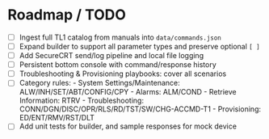 # Roadmap / TODO

- [ ] Ingest full TL1 catalog from manuals into `data/commands.json`
- [ ] Expand builder to support all parameter types and preserve optional `[ ]`
- [ ] Add SecureCRT send/log pipeline and local file logging
- [ ] Persistent bottom console with command/response history
- [ ] Troubleshooting & Provisioning playbooks: cover all scenarios
- [ ] Category rules:
      - System Settings/Maintenance: ALW/INH/SET/ABT/CONFIG/CPY
      - Alarms: ALM/COND
      - Retrieve Information: RTRV
      - Troubleshooting: CONN/DGN/DISC/OPR/RLS/RD/TST/SW/CHG-ACCMD-T1
      - Provisioning: ED/ENT/RMV/RST/DLT
- [ ] Add unit tests for builder, and sample responses for mock device
